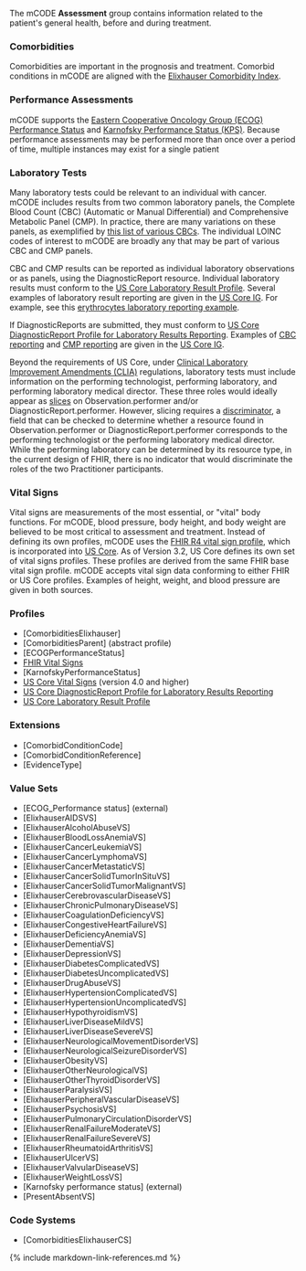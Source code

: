 The mCODE **Assessment** group contains information related to the patient's general health, before and during treatment.

### Comorbidities

Comorbidities are important in the prognosis and treatment. Comorbid conditions in mCODE are aligned with the [Elixhauser Comorbidity Index](https://www.hcup-us.ahrq.gov/toolssoftware/comorbidityicd10/comorbidity_icd10.jsp).

### Performance Assessments

mCODE supports the [Eastern Cooperative Oncology Group (ECOG) Performance Status](https://ecog-acrin.org/resources/ecog-performance-status) and [Karnofsky Performance Status (KPS)](https://www.ncbi.nlm.nih.gov/pmc/articles/PMC3722041/). Because performance assessments may be performed more than once over a period of time, multiple instances may exist for a single patient

### Laboratory Tests

Many laboratory tests could be relevant to an individual with cancer. mCODE includes results from two common laboratory panels, the Complete Blood Count (CBC) (Automatic or Manual Differential) and Comprehensive Metabolic Panel (CMP). In practice, there are many variations on these panels, as exemplified by [this list of various CBCs](https://search.loinc.org/searchLOINC/search.zul?query=CBC). The individual LOINC codes of interest to mCODE are broadly any that may be part of various CBC and CMP panels.

CBC and CMP results can be reported as individual laboratory observations or as panels, using the DiagnosticReport resource. Individual laboratory results must conform to the [US Core Laboratory Result Profile](http://hl7.org/fhir/us/core/StructureDefinition-us-core-observation-lab.html). Several examples of laboratory result reporting are given in the [US Core IG](http://hl7.org/fhir/us/core/index.html). For example, see this [erythrocytes laboratory reporting example](http://hl7.org/fhir/us/core/Observation-erythrocytes.html).

If DiagnosticReports are submitted, they must conform to [US Core DiagnosticReport Profile for Laboratory Results Reporting](http://hl7.org/fhir/us/core/StructureDefinition-us-core-diagnosticreport-lab.html). Examples of [CBC reporting](http://hl7.org/fhir/us/core/DiagnosticReport-cbc.html) and [CMP reporting](http://hl7.org/fhir/us/core/DiagnosticReport-metabolic-panel.html) are given in the [US Core IG](http://hl7.org/fhir/us/core/index.html).

Beyond the requirements of US Core, under [Clinical Laboratory Improvement Amendments (CLIA)](https://www.cms.gov/Regulations-and-Guidance/Legislation/CLIA/index.html?redirect=/clia) regulations, laboratory tests must include information on the performing technologist, performing laboratory, and performing laboratory medical director. These three roles would ideally appear as [slices](https://www.hl7.org/fhir/profiling.html#slicing) on Observation.performer and/or DiagnosticReport.performer. However, slicing requires a [discriminator](https://www.hl7.org/fhir/profiling.html#discriminator), a field that can be checked to determine whether a resource found in Observation.performer or DiagnosticReport.performer corresponds to the performing technologist or the performing laboratory medical director. While the performing laboratory can be determined by its resource type, in the current design of FHIR, there is no indicator that would discriminate the roles of the two Practitioner participants.

### Vital Signs

Vital signs are measurements of the most essential, or "vital" body functions. For mCODE, blood pressure, body height, and body weight are believed to be most critical to assessment and treatment. Instead of defining its own profiles, mCODE uses the [FHIR R4 vital sign profile](http://hl7.org/fhir/R4/observation-vitalsigns.html), which is incorporated into [US Core](http://hl7.org/fhir/us/core/index.html). As of Version 3.2, US Core defines its own set of vital signs profiles. These profiles are derived from the same FHIR base vital sign profile. mCODE accepts vital sign data conforming to either FHIR or US Core profiles. Examples of height, weight, and blood pressure are given in both sources.

### Profiles

* [ComorbiditiesElixhauser]
* [ComorbiditiesParent] (abstract profile)
* [ECOGPerformanceStatus]
* [FHIR Vital Signs](https://www.hl7.org/fhir/observation-vitalsigns.html)
* [KarnofskyPerformanceStatus]
* [US Core Vital Signs](https://hl7.org/fhir/us/core/4.0.0/StructureDefinition-us-core-vital-signs.html) (version 4.0 and higher)
* [US Core DiagnosticReport Profile for Laboratory Results Reporting](http://hl7.org/fhir/us/core/StructureDefinition-us-core-diagnosticreport-lab.html)
* [US Core Laboratory Result Profile](http://hl7.org/fhir/us/core/StructureDefinition-us-core-observation-lab.html)

### Extensions

* [ComorbidConditionCode]
* [ComorbidConditionReference]
* [EvidenceType]

### Value Sets

* [ECOG_Performance status] (external)
* [ElixhauserAIDSVS]
* [ElixhauserAlcoholAbuseVS]
* [ElixhauserBloodLossAnemiaVS]
* [ElixhauserCancerLeukemiaVS]
* [ElixhauserCancerLymphomaVS]
* [ElixhauserCancerMetastaticVS]
* [ElixhauserCancerSolidTumorInSituVS]
* [ElixhauserCancerSolidTumorMalignantVS]
* [ElixhauserCerebrovascularDiseaseVS]
* [ElixhauserChronicPulmonaryDiseaseVS]
* [ElixhauserCoagulationDeficiencyVS]
* [ElixhauserCongestiveHeartFailureVS]
* [ElixhauserDeficiencyAnemiaVS]
* [ElixhauserDementiaVS]
* [ElixhauserDepressionVS]
* [ElixhauserDiabetesComplicatedVS]
* [ElixhauserDiabetesUncomplicatedVS]
* [ElixhauserDrugAbuseVS]
* [ElixhauserHypertensionComplicatedVS]
* [ElixhauserHypertensionUncomplicatedVS]
* [ElixhauserHypothyroidismVS]
* [ElixhauserLiverDiseaseMildVS]
* [ElixhauserLiverDiseaseSevereVS]
* [ElixhauserNeurologicalMovementDisorderVS]
* [ElixhauserNeurologicalSeizureDisorderVS]
* [ElixhauserObesityVS]
* [ElixhauserOtherNeurologicalVS]
* [ElixhauserOtherThyroidDisorderVS]
* [ElixhauserParalysisVS]
* [ElixhauserPeripheralVascularDiseaseVS]
* [ElixhauserPsychosisVS]
* [ElixhauserPulmonaryCirculationDisorderVS]
* [ElixhauserRenalFailureModerateVS]
* [ElixhauserRenalFailureSevereVS]
* [ElixhauserRheumatoidArthritisVS]
* [ElixhauserUlcerVS]
* [ElixhauserValvularDiseaseVS]
* [ElixhauserWeightLossVS]
* [Karnofsky performance status] (external)
* [PresentAbsentVS]

### Code Systems

* [ComorbiditiesElixhauserCS]

{% include markdown-link-references.md %}
